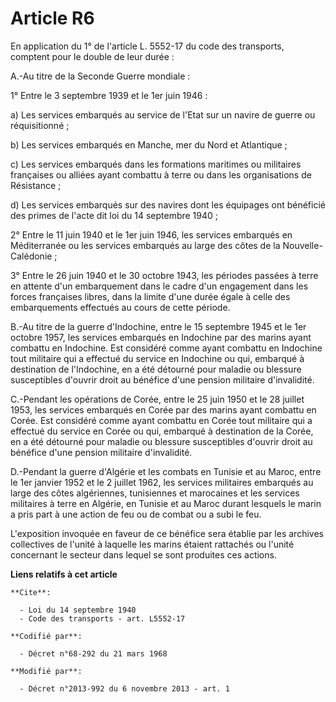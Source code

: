 # Article R6

En application du 1° de l'article L. 5552-17 du code des transports, comptent pour le double de leur durée : 

A.-Au titre de la Seconde Guerre mondiale : 

1° Entre le 3 septembre 1939 et le 1er juin 1946 : 

a) Les services embarqués au service de l'Etat sur un navire de guerre ou réquisitionné ; 

b) Les services embarqués en Manche, mer du Nord et Atlantique ; 

c) Les services embarqués dans les formations maritimes ou militaires françaises ou alliées ayant combattu à terre ou dans
les organisations de Résistance ; 

d) Les services embarqués sur des navires dont les équipages ont bénéficié des primes de l'acte dit loi du 14 septembre
1940 ; 

2° Entre le 11 juin 1940 et le 1er juin 1946, les services embarqués en Méditerranée ou les services embarqués au large des
côtes de la Nouvelle-Calédonie ; 

3° Entre le 26 juin 1940 et le 30 octobre 1943, les périodes passées à terre en attente d'un embarquement dans le cadre d'un
engagement dans les forces françaises libres, dans la limite d'une durée égale à celle des embarquements effectués au cours
de cette période. 

B.-Au titre de la guerre d'Indochine, entre le 15 septembre 1945 et le 1er octobre 1957, les services embarqués en Indochine
par des marins ayant combattu en Indochine. Est considéré comme ayant combattu en Indochine tout militaire qui a effectué du
service en Indochine ou qui, embarqué à destination de l'Indochine, en a été détourné pour maladie ou blessure susceptibles
d'ouvrir droit au bénéfice d'une pension militaire d'invalidité. 

C.-Pendant les opérations de Corée, entre le 25 juin 1950 et le 28 juillet 1953, les services embarqués en Corée par des
marins ayant combattu en Corée. Est considéré comme ayant combattu en Corée tout militaire qui a effectué du service en Corée
ou qui, embarqué à destination de la Corée, en a été détourné pour maladie ou blessure susceptibles d'ouvrir droit au
bénéfice d'une pension militaire d'invalidité. 

D.-Pendant la guerre d'Algérie et les combats en Tunisie et au Maroc, entre le 1er janvier 1952 et le 2 juillet 1962, les
services militaires embarqués au large des côtes algériennes, tunisiennes et marocaines et les services militaires à terre en
Algérie, en Tunisie et au Maroc durant lesquels le marin a pris part à une action de feu ou de combat ou a subi le feu. 

L'exposition invoquée en faveur de ce bénéfice sera établie par les archives collectives de l'unité à laquelle les marins
étaient rattachés ou l'unité concernant le secteur dans lequel se sont produites ces actions.

**Liens relatifs à cet article**

	**Cite**:

	  - Loi du 14 septembre 1940
	  - Code des transports - art. L5552-17

	**Codifié par**:

	  - Décret n°68-292 du 21 mars 1968

	**Modifié par**:

	  - Décret n°2013-992 du 6 novembre 2013 - art. 1
